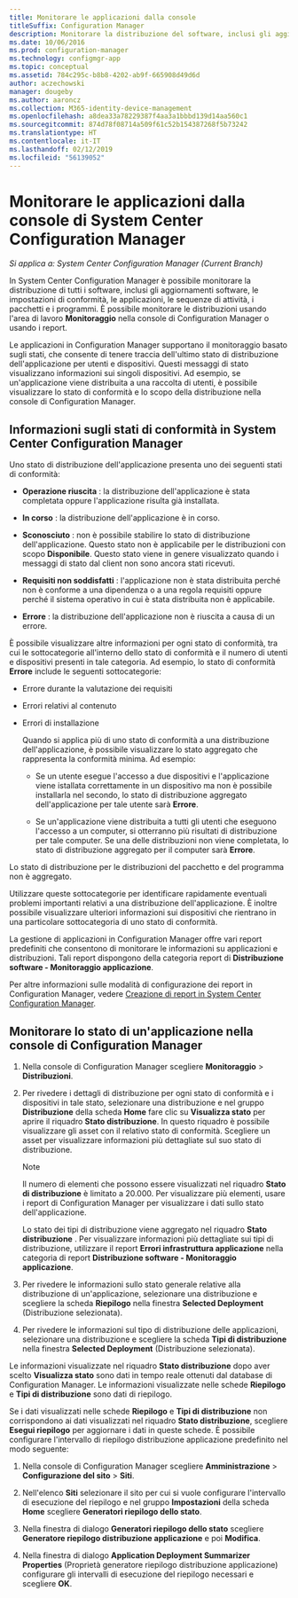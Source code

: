 ```yaml
---
title: Monitorare le applicazioni dalla console
titleSuffix: Configuration Manager
description: Monitorare la distribuzione del software, inclusi gli aggiornamenti, le impostazioni di conformità e le applicazioni usando l'area di lavoro Monitoraggio in Configuration Manager.
ms.date: 10/06/2016
ms.prod: configuration-manager
ms.technology: configmgr-app
ms.topic: conceptual
ms.assetid: 784c295c-b8b8-4202-ab9f-665908d49d6d
author: aczechowski
manager: dougeby
ms.author: aaroncz
ms.collection: M365-identity-device-management
ms.openlocfilehash: a8dea33a78229387f4aa3a1bbbd139d14aa560c1
ms.sourcegitcommit: 874d78f08714a509f61c52b154387268f5b73242
ms.translationtype: HT
ms.contentlocale: it-IT
ms.lasthandoff: 02/12/2019
ms.locfileid: "56139052"
---
```

# <a name="monitor-applications-from-the-system-center-configuration-manager-console"></a>Monitorare le applicazioni dalla console di System Center Configuration Manager

*Si applica a: System Center Configuration Manager (Current Branch)*


In System Center Configuration Manager è possibile monitorare la distribuzione di tutti i software, inclusi gli aggiornamenti software, le impostazioni di conformità, le applicazioni, le sequenze di attività, i pacchetti e i programmi. È possibile monitorare le distribuzioni usando l'area di lavoro **Monitoraggio** nella console di Configuration Manager o usando i report.  

 Le applicazioni in Configuration Manager supportano il monitoraggio basato sugli stati, che consente di tenere traccia dell'ultimo stato di distribuzione dell'applicazione per utenti e dispositivi. Questi messaggi di stato visualizzano informazioni sui singoli dispositivi. Ad esempio, se un'applicazione viene distribuita a una raccolta di utenti, è possibile visualizzare lo stato di conformità e lo scopo della distribuzione nella console di Configuration Manager.  

## <a name="learn-about-compliance-states-in-system-center-configuration-manager"></a>Informazioni sugli stati di conformità in System Center Configuration Manager
 Uno stato di distribuzione dell'applicazione presenta uno dei seguenti stati di conformità:  

-   **Operazione riuscita** : la distribuzione dell'applicazione è stata completata oppure l'applicazione risulta già installata.  

-   **In corso** : la distribuzione dell'applicazione è in corso.  

-   **Sconosciuto** : non è possibile stabilire lo stato di distribuzione dell'applicazione. Questo stato non è applicabile per le distribuzioni con scopo **Disponibile**. Questo stato viene in genere visualizzato quando i messaggi di stato dal client non sono ancora stati ricevuti.  

-   **Requisiti non soddisfatti** : l'applicazione non è stata distribuita perché non è conforme a una dipendenza o a una regola requisiti oppure perché il sistema operativo in cui è stata distribuita non è applicabile.  

-   **Errore** : la distribuzione dell'applicazione non è riuscita a causa di un errore.  

È possibile visualizzare altre informazioni per ogni stato di conformità, tra cui le sottocategorie all'interno dello stato di conformità e il numero di utenti e dispositivi presenti in tale categoria. Ad esempio, lo stato di conformità **Errore** include le seguenti sottocategorie:  

- Errore durante la valutazione dei requisiti  

- Errori relativi al contenuto  

- Errori di installazione  

  Quando si applica più di uno stato di conformità a una distribuzione dell'applicazione, è possibile visualizzare lo stato aggregato che rappresenta la conformità minima. Ad esempio:  

  -   Se un utente esegue l'accesso a due dispositivi e l'applicazione viene istallata correttamente in un dispositivo ma non è possibile installarla nel secondo, lo stato di distribuzione aggregato dell'applicazione per tale utente sarà **Errore**.  

  -   Se un'applicazione viene distribuita a tutti gli utenti che eseguono l'accesso a un computer, si otterranno più risultati di distribuzione per tale computer. Se una delle distribuzioni non viene completata, lo stato di distribuzione aggregato per il computer sarà **Errore**.  

Lo stato di distribuzione per le distribuzioni del pacchetto e del programma non è aggregato.  

 Utilizzare queste sottocategorie per identificare rapidamente eventuali problemi importanti relativi a una distribuzione dell'applicazione. È inoltre possibile visualizzare ulteriori informazioni sui dispositivi che rientrano in una particolare sottocategoria di uno stato di conformità.  

 La gestione di applicazioni in Configuration Manager offre vari report predefiniti che consentono di monitorare le informazioni su applicazioni e distribuzioni. Tali report dispongono della categoria report di **Distribuzione software - Monitoraggio applicazione**.  

 Per altre informazioni sulle modalità di configurazione dei report in Configuration Manager, vedere [Creazione di report in System Center Configuration Manager](../../core/servers/manage/reporting.md).  

## <a name="monitor-the-state-of-an-application-in-the-configuration-manager-console"></a>Monitorare lo stato di un'applicazione nella console di Configuration Manager  

1.  Nella console di Configuration Manager scegliere **Monitoraggio** > **Distribuzioni**.  

3.  Per rivedere i dettagli di distribuzione per ogni stato di conformità e i dispositivi in tale stato, selezionare una distribuzione e nel gruppo **Distribuzione** della scheda **Home** fare clic su **Visualizza stato** per aprire il riquadro **Stato distribuzione**. In questo riquadro è possibile visualizzare gli asset con il relativo stato di conformità. Scegliere un asset per visualizzare informazioni più dettagliate sul suo stato di distribuzione.  

    > [!NOTE]  
    >  Il numero di elementi che possono essere visualizzati nel riquadro **Stato di distribuzione** è limitato a 20.000. Per visualizzare più elementi, usare i report di Configuration Manager per visualizzare i dati sullo stato dell'applicazione.  
    >   
    >  Lo stato dei tipi di distribuzione viene aggregato nel riquadro **Stato distribuzione** . Per visualizzare informazioni più dettagliate sui tipi di distribuzione, utilizzare il report **Errori infrastruttura applicazione** nella categoria di report **Distribuzione software - Monitoraggio applicazione**.  

4.  Per rivedere le informazioni sullo stato generale relative alla distribuzione di un'applicazione, selezionare una distribuzione e scegliere la scheda **Riepilogo** nella finestra **Selected Deployment** (Distribuzione selezionata).  

5.  Per rivedere le informazioni sul tipo di distribuzione delle applicazioni, selezionare una distribuzione e scegliere la scheda **Tipi di distribuzione** nella finestra **Selected Deployment** (Distribuzione selezionata).  

Le informazioni visualizzate nel riquadro **Stato distribuzione** dopo aver scelto **Visualizza stato** sono dati in tempo reale ottenuti dal database di Configuration Manager. Le informazioni visualizzate nelle schede **Riepilogo** e **Tipi di distribuzione** sono dati di riepilogo.

Se i dati visualizzati nelle schede **Riepilogo** e **Tipi di distribuzione** non corrispondono ai dati visualizzati nel riquadro **Stato distribuzione**, scegliere **Esegui riepilogo** per aggiornare i dati in queste schede. È possibile configurare l'intervallo di riepilogo distribuzione applicazione predefinito nel modo seguente:  

1. Nella console di Configuration Manager scegliere **Amministrazione** > **Configurazione del sito** > **Siti**.

2. Nell'elenco **Siti** selezionare il sito per cui si vuole configurare l'intervallo di esecuzione del riepilogo e nel gruppo **Impostazioni** della scheda **Home** scegliere **Generatori riepilogo dello stato**.

3. Nella finestra di dialogo **Generatori riepilogo dello stato** scegliere **Generatore riepilogo distribuzione applicazione** e poi **Modifica**.  

4. Nella finestra di dialogo **Application Deployment Summarizer Properties** (Proprietà generatore riepilogo distribuzione applicazione) configurare gli intervalli di esecuzione del riepilogo necessari e scegliere **OK**.  
